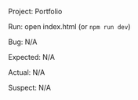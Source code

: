 Project: Portfolio

Run: open index.html (or `npm run dev`)

Bug: N/A

Expected: N/A

Actual: N/A

Suspect: N/A



